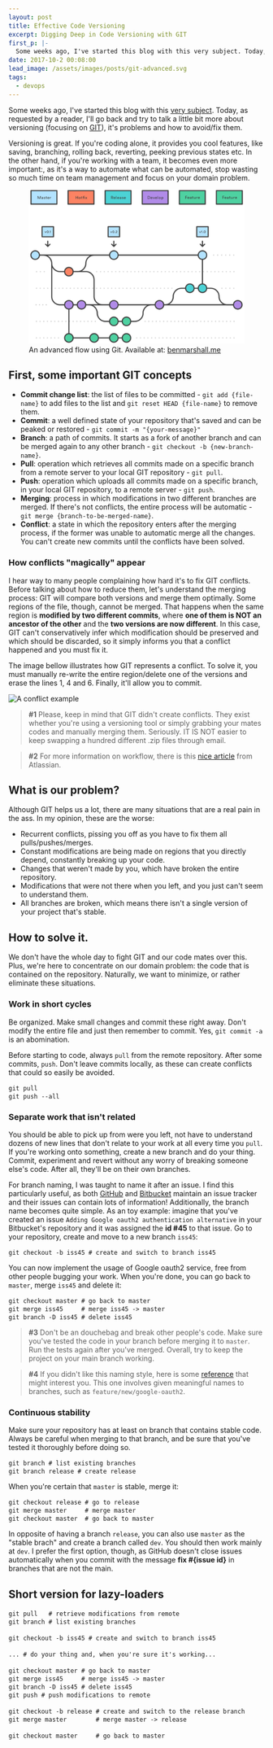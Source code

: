 ```yaml
---
layout: post
title: Effective Code Versioning
excerpt: Digging Deep in Code Versioning with GIT
first_p: |-
  Some weeks ago, I've started this blog with this very subject. Today, as requested by a reader, I'll go back and try to talk a little bit more about versioning focusing on GIT, it's problems and how to avoid/fix them.
date: 2017-10-2 00:08:00
lead_image: /assets/images/posts/git-advanced.svg
tags:
  - devops
---
```


<span class="display-6">Some</span>
weeks ago, I've started this blog with this [very subject](https://ycoding.wordpress.com/2015/05/03/14/). Today, as requested by a reader, I'll go back and try to talk a little bit more about versioning (focusing on [GIT](http://git-scm.com/)), it's problems and how to avoid/fix them.

Versioning is great. If you're coding alone, it provides you cool features, like saving, branching, rolling back, reverting, peeking previous states etc. In the other hand, if you're working with a team, it becomes even more important:, as it's a way to automate what can be automated, stop wasting so much time on team management and focus on your domain problem.

<figure>
  <img src="/assets/images/posts/git-advanced.svg" alt="An advanced flow using Git" class="figure-img img-fluid rounded" />
    <figcaption>An advanced flow using Git. Available at: <a href="https://www.benmarshall.me/git-rebase/">benmarshall.me</a></figcaption>
</figure>

## First, some important GIT concepts

 * **Commit change list**: the list of files to be committed - `git add {file-name}` to add files to the list and `git reset HEAD {file-name}` to remove them.
 * **Commit**: a well defined state of your repository that's saved and can be peaked or restored - `git commit -m "{your-message}"`
 * **Branch**: a path of commits. It starts as a fork of another branch and can be merged again to any other branch - `git checkout -b {new-branch-name}`.
 * **Pull**: operation which retrieves all commits made on a specific branch from a remote server to your local GIT repository - `git pull`.
 * **Push**: operation which uploads all commits made on a specific branch, in your local GIT repository, to a remote server - `git push`.
 * **Merging**: process in which modifications in two different branches are merged. If there's not conflicts, the entire process will be automatic - `git merge {branch-to-be-merged-name}`.
 * **Conflict**: a state in which the repository enters after the merging process, if the former was unable to automatic merge all the changes. You can't create new commits until the conflicts have been solved.

### How conflicts "magically" appear
I hear way to many people complaining how hard it's to fix GIT conflicts. Before talking about how to reduce them, let's understand the merging process: GIT will compare both versions and merge them optimally. Some regions of the file, though, cannot be merged. That happens when the same region is **modified by two different commits**, where **one of them is NOT an ancestor of the other** and the **two versions are now different**. In this case, GIT can't conservatively infer which modification should be preserved and which should be discarded, so it simply informs you that a conflict happened and you must fix it.

The image bellow illustrates how GIT represents a conflict. To solve it, you must manually re-write the entire region/delete one of the versions and erase the lines 1, 4 and 6. Finally, it'll allow you to commit.

![A conflict example](https://help.github.com/assets/images/mac/changes/merge_conflict_sample.png)

> **#1** Please, keep in mind that GIT didn't create conflicts. They exist whether you're using a versioning tool or simply grabbing your mates codes and manually merging them. Seriously. IT IS NOT easier to keep swapping a hundred different .zip files through email.

> **#2** For more information on workflow, there is this [nice article](http://stackoverflow.com/questions/273695/git-branch-naming-best-practices) from Atlassian.

## What is our problem?
Although GIT helps us a lot, there are many situations that are a real pain in the ass. In my opinion, these are the worse:

* Recurrent conflicts, pissing you off as you have to fix them all pulls/pushes/merges.
* Constant modifications are being made on regions that you directly depend, constantly breaking up your code.
* Changes that weren't made by you, which have broken the entire repository.
* Modifications that were not there when you left, and you just can't seem to understand them.
* All branches are broken, which means there isn't a single version of your project that's stable.

## How to solve it.
We don't have the whole day to fight GIT and our code mates over this. Plus, we're here to concentrate on our domain problem: the code that is contained on the repository. Naturally, we want to minimize, or rather eliminate these situations.

### Work in short cycles
Be organized. Make small changes and commit these right away. Don't modify the entire file and just then remember to commit. Yes, `git commit -a` is an abomination.

Before starting to code, always `pull` from the remote repository. After some commits, `push`. Don't leave commits locally, as these can create conflicts that could so easily be avoided.
```shell
git pull
git push --all
```

### Separate work that isn't related
You should be able to pick up from were you left, not have to understand dozens of new lines that don't relate to your work at all every time you `pull`. If you're working onto something, create a new branch and do your thing. Commit, experiment and revert without any worry of breaking someone else's code. After all, they'll be on their own branches.

For branch naming, I was taught to name it after an issue. I find this particularly useful, as both [GitHub](github.com) and [Bitbucket](bitbucket.org) maintain an issue tracker and their issues can contain lots of information! Additionally, the branch name becomes quite simple. As an toy example: imagine that you've created an issue `Adding Google oauth2 authentication alternative` in your Bitbucket's repository and it was assigned the **id #45** to that issue. Go to your repository, create and move to a new branch `iss45`:
```shell
git checkout -b iss45 # create and switch to branch iss45
```

You can now implement the usage of Google oauth2 service, free from other people bugging your work. When you're done, you can go back to `master`, merge `iss45` and delete it:
```shell
git checkout master # go back to master
git merge iss45     # merge iss45 -> master
git branch -D iss45 # delete iss45
```

> **#3** Don't be an douchebag and break other people's code. Make sure you've tested the code in your branch before merging it to `master`. Run the tests again after you've merged. Overall, try to keep the project on your main branch working.

> **#4** If you didn't like this naming style, here is some [reference](http://stackoverflow.com/questions/273695/git-branch-naming-best-practices) that might interest you. This one involves given meaningful names to branches, such as `feature/new/google-oauth2`.

### Continuous stability
Make sure your repository has at least on branch that contains stable code. Always be careful when merging to that branch, and be sure that you've tested it thoroughly before doing so.
```shell
git branch # list existing branches
git branch release # create release
```

When you're certain that `master` is stable, merge it:
```shell
git checkout release # go to release
git merge master     # merge master
git checkout master  # go back to master
```

In opposite of having a branch `release`, you can also use `master` as the "stable brach" and create a branch called `dev`. You should then work mainly at `dev`. I prefer the first option, though, as GitHub doesn't close issues automatically when you commit with the message **fix #{issue id}** in branches that are not the main.

## Short version for lazy-loaders
```shell
git pull   # retrieve modifications from remote
git branch # list existing branches

git checkout -b iss45 # create and switch to branch iss45

... # do your thing and, when you're sure it's working...

git checkout master # go back to master
git merge iss45     # merge iss45 -> master
git branch -D iss45 # delete iss45
git push # push modifications to remote

git checkout -b release # create and switch to the release branch
git merge master        # merge master -> release

git checkout master     # go back to master
```
